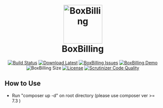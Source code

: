 <h1 align="center">
  <br>
  <a href="https://boxbilling.com/"><img src="https://raw.githubusercontent.com/boxbilling/boxbilling/master/src/bb-themes/boxbilling/assets/images/box.png" alt="BoxBilling" width="125"></a>
  <br>
  BoxBilling
  <br>
</h1>

<div align="center">
  
[![Build Status](https://travis-ci.org/boxbilling/boxbilling.svg?branch=master)](https://travis-ci.org/boxbilling/boxbilling)
[![Download Latest](https://img.shields.io/github/downloads/boxbilling/boxbilling/total)](https://github.com/boxbilling/boxbilling/releases/latest)
[![BoxBilling Issues](https://img.shields.io/github/issues/boxbilling/boxbilling.svg?style=popout)](https://github.com/boxbilling/boxbilling/issues)
[![BoxBilling Demo](https://img.shields.io/badge/boxbilling-demo-blue)](https://demo.boxbilling.com)
![BoxBilling Size](https://img.shields.io/github/repo-size/boxbilling/boxbilling.svg?style=popout)
[![License](https://img.shields.io/badge/License-Apache%202.0-blue.svg)](https://opensource.org/licenses/Apache-2.0)
[![Scrutinizer Code Quality](https://scrutinizer-ci.com/g/boxbilling/boxbilling/badges/quality-score.png?b=master)](https://scrutinizer-ci.com/g/boxbilling/boxbilling/?branch=master)

</div>


## How to Use

- Run "composer up -d" on root directory (please use composer ver >= 7.3 )